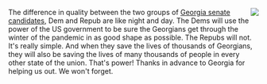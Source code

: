 <img src="http://scripting.com/images/2017/12/22/santa.png" border="0" align="right">The difference in quality between the two groups of <a href="https://fivethirtyeight.com/features/georgias-runoffs-will-determine-control-of-the-senate-heres-what-we-know-so-far/">Georgia senate candidates</a>, Dem and Repub are like night and day. The Dems will use the power of the US government to be sure the Georgians get through the winter of the pandemic in as good shape as possible. The Repubs will not. It's really simple. And when they save the lives of thousands of Georgians, they will also be saving the lives of many thousands of people in every other state of the union. That's power! Thanks in advance to Georgia for helping us out. We won't forget. 
